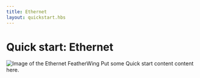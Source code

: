 ```yaml
---
title: Ethernet
layout: quickstart.hbs
---
```


# Quick start: Ethernet


![Image of the Ethernet FeatherWing](/assets/images/ethernet-featherwing.jpg)
Put some Quick start content content here.
